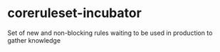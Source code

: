 # coreruleset-incubator
Set of new and non-blocking rules waiting to be used in production to gather knowledge
